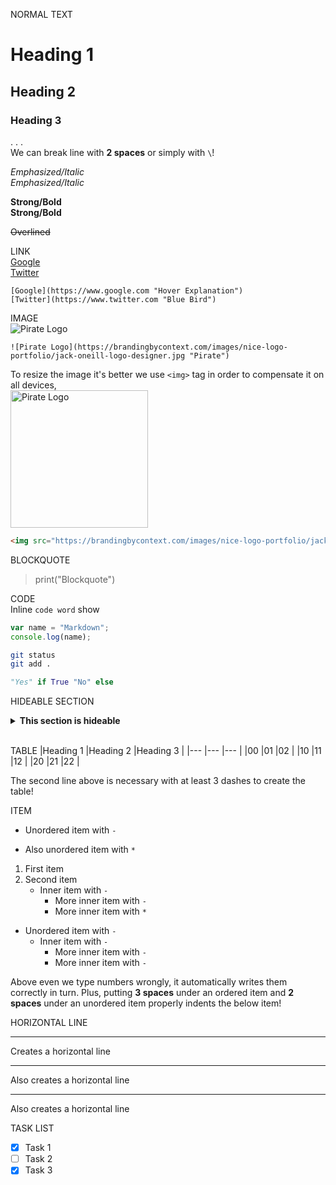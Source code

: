 NORMAL TEXT
# Heading 1
## Heading 2
### Heading 3
.
.
.\
We can break line with **2 spaces** or simply with `\`!

*Emphasized/Italic*\
_Emphasized/Italic_

**Strong/Bold**\
__Strong/Bold__

~~Overlined~~

LINK\
[Google](https://www.google.com "Hover Explanation")\
[Twitter](https://www.twitter.com "Blue Bird")
```
[Google](https://www.google.com "Hover Explanation")
[Twitter](https://www.twitter.com "Blue Bird")

```

IMAGE\
![Pirate Logo](https://brandingbycontext.com/images/nice-logo-portfolio/jack-oneill-logo-designer.jpg "Pirate")
```
![Pirate Logo](https://brandingbycontext.com/images/nice-logo-portfolio/jack-oneill-logo-designer.jpg "Pirate")
```

To resize the image it's better we use `<img>` tag in order to compensate it on all devices,\
<img src="https://brandingbycontext.com/images/nice-logo-portfolio/jack-oneill-logo-designer.jpg" alt="Pirate Logo" title="Pirate" width="220" height="220">
```html
<img src="https://brandingbycontext.com/images/nice-logo-portfolio/jack-oneill-logo-designer.jpg" alt="Pirate Logo" title="Pirate" width="220" height="220">
```

BLOCKQUOTE
>print("Blockquote")

CODE\
Inline `code word` show

```javascript
var name = "Markdown";
console.log(name);
```

```bash
git status
git add .
```

```python
"Yes" if True "No" else
```

HIDEABLE SECTION
<details>
<summary><b>This section is hideable</b></summary>

Any folded content here. It requires an empty line just above it.

</details>
<br>

TABLE
|Heading 1 |Heading 2 |Heading 3 |
|--- |--- |--- |
|00 |01 |02 |
|10 |11 |12 |
|20 |21 |22 |

The second line above is necessary with at least 3 dashes to create the table!

ITEM
- Unordered item with `-`
* Also unordered item with `*`

1. First item
1. Second item
   - Inner item with `-`
     - More inner item with `-`
     * More inner item with `*`

- Unordered item with `-`
  - Inner item with `-`
    - More inner item with `-`
    - More inner item with `-`

Above even we type numbers wrongly, it automatically writes them correctly in turn. Plus, putting **3 spaces** under an ordered item and **2 spaces** under an unordered item properly indents the below item!

HORIZONTAL LINE
***
Creates a horizontal line

---
Also creates a horizontal line

___
Also creates a horizontal line

TASK LIST
* [x] Task 1
* [ ] Task 2
* [x] Task 3